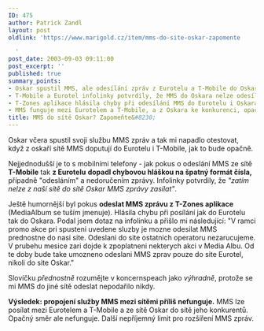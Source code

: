 ```yaml
---
ID: 475
author: Patrick Zandl
layout: post
oldlink: 'https://www.marigold.cz/item/mms-do-site-oskar-zapomente

  '
post_date: 2003-09-03 09:11:00
post_excerpt: ''
published: true
summary_points:
- Oskar spustil MMS, ale odesílání zpráv z Eurotelu a T-Mobile do Oskara nefunguje.
- T-Mobile a Eurotel infolinky potvrdily, že MMS do Oskara nelze odesílat.
- T-Zones aplikace hlásila chyby při odesílání MMS do Eurotelu i Oskara.
- MMS funguje mezi Eurotelem a T-Mobile, a z Oskara ke konkurenci, opačně ne.
title: MMS do sítě Oskar? Zapomeňte&#8230;
---
```


<p>
Oskar včera spustil svoji službu MMS zpráv a tak mi napadlo otestovat, když z oskaří sítě MMS doputují do Eurotelu i T-Mobile, jak to bude opačně. </p>

<p>
Nejjednodušší je to s mobilními telefony - jak pokus o odeslání MMS ze sítě <STRONG>T-Mobile</STRONG> tak <STRONG>z Eurotelu</STRONG> <STRONG>dopadl chybovou hláškou na špatný formát čísla,</STRONG> případně "odesláním" a nedoručením zprávy. Infolinky potvrdily, že <EM>"zatím nelze z naší sítě do sítě Oskar MMS zprávy zasílat"</EM>. </p>

<p>
Ještě humornější byl pokus <STRONG>odeslat MMS zprávu z T-Zones aplikace</STRONG> (MediaAlbum se tuším jmenuje). Hlásila chybu při posílání jak do Eurotelu tak do Oskara. Podal jsem dotaz na infolinku a přišlo mi následující: "V ramci promo akce pri spusteni uvedene sluzby je mozne odesilat MMS prednostne do nasi site. Odeslani do site ostatnich operatoru nezarucujeme. V prubehu mesice zari dojde k zpoplatneni nekterych akci v Media Albu. Od te doby bude take umozneno odeslani MMS zprav pouze do site Eurotel, nikoli do site Oskar."</p>

<p>
Slovíčku <EM>přednostně</EM> rozumějte v koncernspeach jako <EM>výhradně</EM>, protože se mi MMS do jiné sítě odeslat nepodařilo nikdy. </p>

<p>
<STRONG>Výsledek: propojení služby MMS mezi sítěmi příliš nefunguje.</STRONG> MMS lze posílat mezi Eurotelem a T-Mobile a ze sítě Oskar do sítě jeho konkurentů. Opačný směr ale nefunguje. Další nepříjemný limit pro rozšíření MMS zpráv. </p>